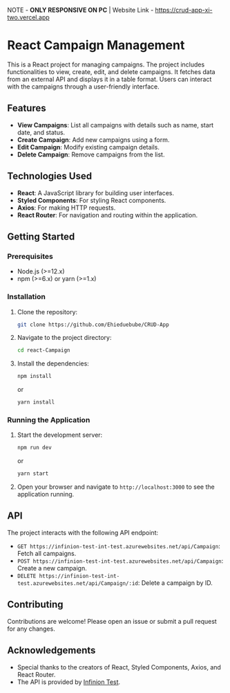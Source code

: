 NOTE - **ONLY RESPONSIVE ON PC**
 | Website Link - https://crud-app-xi-two.vercel.app
# React Campaign Management

This is a React project for managing campaigns. The project includes functionalities to view, create, edit, and delete campaigns. It fetches data from an external API and displays it in a table format. Users can interact with the campaigns through a user-friendly interface.

## Features

- **View Campaigns**: List all campaigns with details such as name, start date, and status.
- **Create Campaign**: Add new campaigns using a form.
- **Edit Campaign**: Modify existing campaign details.
- **Delete Campaign**: Remove campaigns from the list.

## Technologies Used

- **React**: A JavaScript library for building user interfaces.
- **Styled Components**: For styling React components.
- **Axios**: For making HTTP requests.
- **React Router**: For navigation and routing within the application.

## Getting Started

### Prerequisites

- Node.js (>=12.x)
- npm (>=6.x) or yarn (>=1.x)

### Installation

1. Clone the repository:

    ```sh
    git clone https://github.com/Ehieduebube/CRUD-App
    ```

2. Navigate to the project directory:

    ```sh
    cd react-Campaign
    ```

3. Install the dependencies:

    ```sh
    npm install
    ```

    or

    ```sh
    yarn install
    ```

### Running the Application

1. Start the development server:

    ```sh
    npm run dev
    ```

    or

    ```sh
    yarn start
    ```

2. Open your browser and navigate to `http://localhost:3000` to see the application running.


## API

The project interacts with the following API endpoint:

- `GET https://infinion-test-int-test.azurewebsites.net/api/Campaign`: Fetch all campaigns.
- `POST https://infinion-test-int-test.azurewebsites.net/api/Campaign`: Create a new campaign.
- `DELETE https://infinion-test-int-test.azurewebsites.net/api/Campaign/:id`: Delete a campaign by ID.


## Contributing

Contributions are welcome! Please open an issue or submit a pull request for any changes.


## Acknowledgements

- Special thanks to the creators of React, Styled Components, Axios, and React Router.
- The API is provided by [Infinion Test](https://infinion-test-int-test.azurewebsites.net/index.html).

